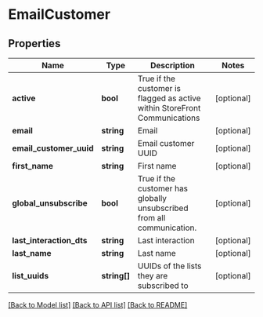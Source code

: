 # EmailCustomer

## Properties
Name | Type | Description | Notes
------------ | ------------- | ------------- | -------------
**active** | **bool** | True if the customer is flagged as active within StoreFront Communications | [optional] 
**email** | **string** | Email | [optional] 
**email_customer_uuid** | **string** | Email customer UUID | [optional] 
**first_name** | **string** | First name | [optional] 
**global_unsubscribe** | **bool** | True if the customer has globally unsubscribed from all communication. | [optional] 
**last_interaction_dts** | **string** | Last interaction | [optional] 
**last_name** | **string** | Last name | [optional] 
**list_uuids** | **string[]** | UUIDs of the lists they are subscribed to | [optional] 

[[Back to Model list]](../README.md#documentation-for-models) [[Back to API list]](../README.md#documentation-for-api-endpoints) [[Back to README]](../README.md)


